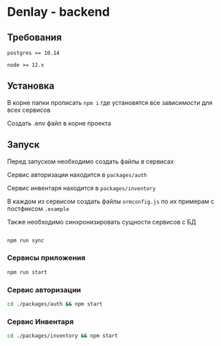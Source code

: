 # Denlay - backend

## Требования

```text
postgres >= 10.14

node >= 12.x
```

## Установка

В корне папки прописать `npm i` где установятся все зависимости для всех сервисов

Создать .env файл в корне проекта

## Запуск

Перед запуском необходимо создать файлы в сервисах

Сервис авторизации находится в `packages/auth`

Сервис инвентаря находится в `packages/inventory`

В каждом из сервисом создать файлы `ormconfig.js` по их примерам с постфиксом `.example`

Также необходимо синхронизировать сущности сервисов с БД

```bash

npm run sync

```

### Сервисы приложения

```bash
npm run start
```

### Сервис авторизации

```bash
cd ./packages/auth && npm start
```

### Сервис Инвентаря

```bash
cd ./packages/inventory && npm start
```
